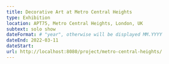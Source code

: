 ```yaml
---
title: Decorative Art at Metro Central Heights
type: Exhibition
location: APT75, Metro Central Heights, London, UK
subtext: solo show
dateFormat: # "year", otherwise will be displayed MM.YYYY
dateEnd: 2022-03-11
dateStart:
url: http://localhost:8080/project/metro-central-heights/
---
```

